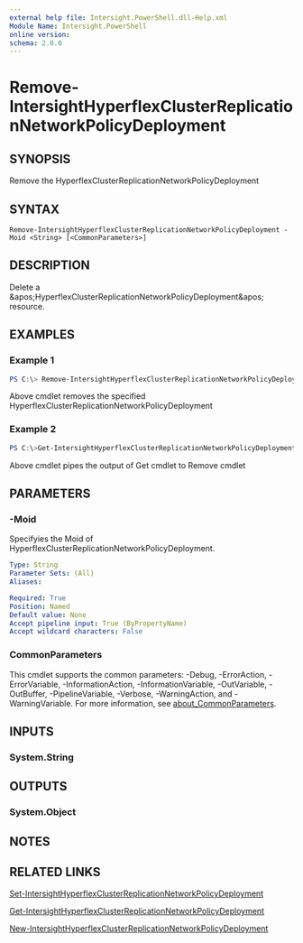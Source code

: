 ```yaml
---
external help file: Intersight.PowerShell.dll-Help.xml
Module Name: Intersight.PowerShell
online version:
schema: 2.0.0
---
```


# Remove-IntersightHyperflexClusterReplicationNetworkPolicyDeployment

## SYNOPSIS
Remove the HyperflexClusterReplicationNetworkPolicyDeployment

## SYNTAX

```
Remove-IntersightHyperflexClusterReplicationNetworkPolicyDeployment -Moid <String> [<CommonParameters>]
```

## DESCRIPTION
Delete a &amp;apos;HyperflexClusterReplicationNetworkPolicyDeployment&amp;apos; resource.

## EXAMPLES

### Example 1
```powershell
PS C:\> Remove-IntersightHyperflexClusterReplicationNetworkPolicyDeployment -Moid "xxxxxxxxxxxxxxxxxxxxxxxxxxx"
```
Above cmdlet removes the specified HyperflexClusterReplicationNetworkPolicyDeployment 

### Example 2
```powershell
PS C:\>Get-IntersightHyperflexClusterReplicationNetworkPolicyDeployment -Name "MoName"|  Remove-IntersightHyperflexClusterReplicationNetworkPolicyDeployment
```
Above cmdlet pipes the output of Get cmdlet to Remove cmdlet

## PARAMETERS

### -Moid
Specifyies the Moid of HyperflexClusterReplicationNetworkPolicyDeployment.

```yaml
Type: String
Parameter Sets: (All)
Aliases:

Required: True
Position: Named
Default value: None
Accept pipeline input: True (ByPropertyName)
Accept wildcard characters: False
```

### CommonParameters
This cmdlet supports the common parameters: -Debug, -ErrorAction, -ErrorVariable, -InformationAction, -InformationVariable, -OutVariable, -OutBuffer, -PipelineVariable, -Verbose, -WarningAction, and -WarningVariable. For more information, see [about_CommonParameters](http://go.microsoft.com/fwlink/?LinkID=113216).

## INPUTS

### System.String

## OUTPUTS

### System.Object
## NOTES

## RELATED LINKS

[Set-IntersightHyperflexClusterReplicationNetworkPolicyDeployment](./Set-IntersightHyperflexClusterReplicationNetworkPolicyDeployment.md)

[Get-IntersightHyperflexClusterReplicationNetworkPolicyDeployment](./Get-IntersightHyperflexClusterReplicationNetworkPolicyDeployment.md)

[New-IntersightHyperflexClusterReplicationNetworkPolicyDeployment](./New-IntersightHyperflexClusterReplicationNetworkPolicyDeployment.md)

